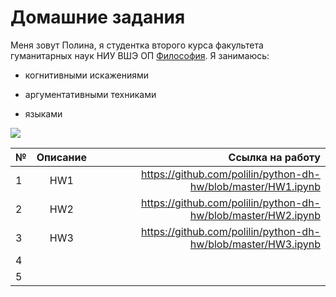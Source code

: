 # Домашние задания
Меня зовут Полина, я студентка второго курса факультета гуманитарных наук НИУ ВШЭ ОП [Философия](https://www.hse.ru/ba/phil/). 
Я занимаюсь: 
+ когнитивными искажениями
- аргументативными техниками
+ языками

![](https://c1.staticflickr.com/5/4387/36231833334_3252f05552_b.jpg)

№|Описание|Ссылка на работу
---|:---:|---:
1|HW1 | https://github.com/polilin/python-dh-hw/blob/master/HW1.ipynb
2|HW2 | https://github.com/polilin/python-dh-hw/blob/master/HW2.ipynb
3|HW3 | https://github.com/polilin/python-dh-hw/blob/master/HW3.ipynb
4| | 
5| | 
